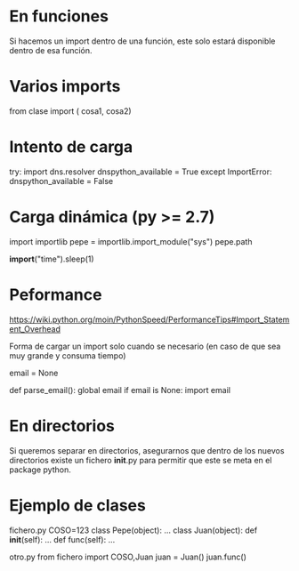 # En funciones
Si hacemos un import dentro de una función, este solo estará disponible dentro de esa función.

# Varios imports
from clase import (
            cosa1,
            cosa2)

# Intento de carga
try:
    import dns.resolver
    dnspython_available = True
except ImportError:
    dnspython_available = False

# Carga dinámica (py >= 2.7)
import importlib
pepe = importlib.import_module("sys")
pepe.path

__import__("time").sleep(1)


# Peformance
https://wiki.python.org/moin/PythonSpeed/PerformanceTips#Import_Statement_Overhead

Forma de cargar un import solo cuando se necesario (en caso de que sea muy grande y consuma tiempo)

email = None

def parse_email():
    global email
    if email is None:
        import email

# En directorios
Si queremos separar en directorios, asegurarnos que dentro de los nuevos directorios existe un fichero __init__.py para permitir que este se meta en el package python.

# Ejemplo de clases
fichero.py
COSO=123
class Pepe(object):
  ...
class Juan(object):
  def __init__(self):
    ...
  def func(self):
    ...


otro.py
from fichero import COSO,Juan
juan = Juan()
juan.func()

